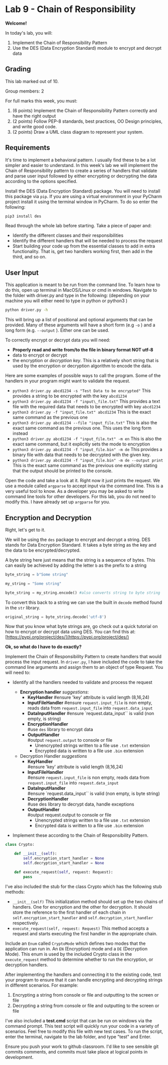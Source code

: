 # Lab 9 - Chain of Responsibility

**Welcome!**

In today's lab, you will:

1. Implement the Chain of Responsibility Pattern
2. Use the DES (Data Encryption Standard) module to encrypt and decrypt data

## Grading

This lab marked out of 10.

Group members: 2

For full marks this week, you must:

1. (6 points) Implement the Chain of Responsibility Pattern correctly and have the right output
2. (2 points) Follow PEP-8 standards, best practices, OO Design principles, and write good code.
3. (2 points) Draw a UML class diagram to represent your system.

## Requirements

It's time to implement a behavioral pattern. I usually find these to be a lot simpler and easier to understand. In this week's lab we will implement the Chain of Responsibility pattern to create a series of handlers that validate and parse user input followed by either encrypting or decrypting the data according to the options specified.

Install the DES (Data Encryption Standard) package. You will need to install this package via `pip`. If you are using a virtual environment in your PyCharm project install it using the terminal window in PyCharm. To do so enter the following:

```sh
pip3 install des
```

Read through the whole lab before starting. Take a piece of paper and:

- Identify the different classes and their responsibilities
- Identify the different handlers that will be needed to process the request
- Start building your code up from the essential classes to add in extra functionality. That is, get two handlers working first, then add in the third, and so on.

## User Input

This application is meant to be run from the command line. To learn how to do this, open up terminal in MacOS/Linux or cmd in windows. Navigate to the folder with driver.py and type in the following: (depending on your machine you will either need to type in python or python3 )

```sh
python driver.py -h
```

This will bring up a list of positional and optional arguments that can be provided. Many of these arguments will have a short form (e.g `-o` ) and a long form (e.g. `--output` ). Either one can be used.

To correctly encrypt or decrypt data you will need:

- **Properly read and write from/to the file in binary format NOT utf-8**
- data to encrypt or decrypt
- the encryption or *decryption key*. This is a relatively short string that is used by the encryption or decryption algorithm to encode the data.

Here are some examples of possible ways to call the program. Some of the handlers in your program might want to validate the request.

- `python3 driver.py abcd1234 -s "Test Data to be encrypted"` This provides a string to be encrypted with the key `abcd1234`
- `python3 driver.py abcd1234 -f "input\_file.txt"` This provides a text file with the required data that needs to be encrypted with key `abcd1234`
- `python3 driver.py -f "input_file.txt" abcd1234` This is the exact same command as the previous one
- `python3 driver.py abcd1234 --file "input_file.txt"` This is also the exact same command as the previous one. This uses the long form instead
- `python3 driver.py abcd1234 -f "input_file.txt" -m en` This is also the exact same command, but it explicitly sets the mode to encryption
- `python3 driver.py abcd1234 -f "input_file.bin" -m de` This provides a binary file with data that needs to be decrypted with the given key.
- `python3 driver.py abcd1234 -f "input_file.bin" -m de --output print` This is the exact same command as the previous one explicitly stating that the output should be printed to the console.

Open the code and take a look at it. Right now it just prints the request. We use a module called `argparse` to accept input via the command line. This is a very useful tool to know. As a developer you may be asked to write command line tools for other developers. For this lab, you do not need to modify this. I have already set up `argparse` for you.

## Encryption and Decryption

Right, let's get to it.

We will be using the `des` package to encrypt and decrypt a string. DES stands for Data Encryption Standard. It takes a byte string as the key and the data to be encrypted/decrypted.

A byte string here just means that the string is a sequence of bytes. This can easily be achieved by adding the letter `b` as the prefix to a string

```python
byte_string = b"Some string"

my_string = "Some string"

byte_string = my_string.encode() #also converts string to byte string
```

To convert this back to a string we can use the built in `decode` method found in the `str` library.

```python
original_string = byte_string.decode('utf-8')
```

Now that you know what byte strings are, go check out a quick tutorial on how to encrypt or decrypt data using DES. You can find this at: [https://pypi.org/project/des/](https://pypi.org/project/des/)

**Ok, so what do I have to do exactly?**

Implement the Chain of Responsibility Pattern to create handlers that would process the input request. In `driver.py`,
I have included the code to take the command line arguments and assign them to an object of type Request. You will need to:

- Identify all the handlers needed to validate and process the request
  - **Encryption handler** *suggestions*:
    - **KeyHandler**
    #ensure 'key' attribute is valid length (8,16,24)
    - **InputFileHandler**
    #ensure `request.input_file` is non empty, reads data from `request.input_file` into `request.data_input`
    - **DataInputHandler**
    #ensure `request.data_input`` is valid (non empty, is string)
    - **EncryptionHandler**  
    #use `des` library to encrypt data
    - **OutputHandler**  
     #output `request.output` to console or file
      - Unencrypted strings written to a file use `.txt` extension
      - Encrypted data is written to a file use `.bin` extension
  - Decryption Handler *suggestions*
    - **KeyHandler**  
     #ensure 'key' attribute is valid length (8,16,24)
    - **InputFileHandler**  
    #ensure `request.input_file` is non empty, reads data from `request.input_file` into `request.data_input`
    - **DataInputHandler**  
    #ensure `request.data_input`` is valid (non empty, is byte string)
    - **DecryptionHandler**  
     #use des library to decrypt data, handle exceptions
    - **OutputHandler**  
     #output request.output to console or file
      - Unencrypted strings written to a file use `.txt` extension
      - Encrypted data is written to a file use `.bin` extension

- Implement these according to the Chain of Responsibility Pattern.

```python
class Crypto:

    def __init__(self):
        self.encryption_start_handler = None
        self.decryption_start_handler = None

    def execute_request(self, request: Request):
        pass
```

I've also included the stub for the class Crypto which has the following stub methods:

- `__init__(self)`
 This initialization method should set up the two chains of handlers. One for encryption and the other for decryption. It should store the reference to the first handler of each chain in `self.encryption_start_handler` and `self.decryption_start_handler` respectively.
- `execute_request(self, request: Request)` This method accepts a request and starts executing the first handler in the appropriate chain.

Include an `Enum` called `CryptoMode` which defines two modes that the application can run in. An `EN` (Encryption) mode and a `DE` (Decryption Mode). This enum is used by the included Crypto class in the `execute_request` method to determine whether to run the encryption, or decryption handlers.

After implementing the handlers and connecting it to the existing code, test your program to ensure that it can handle encrypting and decrypting strings in different scenarios. For example:

1. Encrypting a string from console or file and outputting to the screen or file
2. Decrypting a string from console or file and outputting to the screen or file

I've also included a **test.cmd** script that can be run on windows via the command prompt. This test script will quickly run your code in a variety of scenarios. Feel free to modify this file with new test cases. To run the script, enter the terminal, navigate to the lab folder, and type "test" and Enter.

Ensure you push your work to github classroom. I'd like to see sensible git commits comments, and commits must take place at logical points in development.
